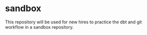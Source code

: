 # sandbox
This repository will be used for new hires to practice the dbt and git workflow in a sandbox repository.
